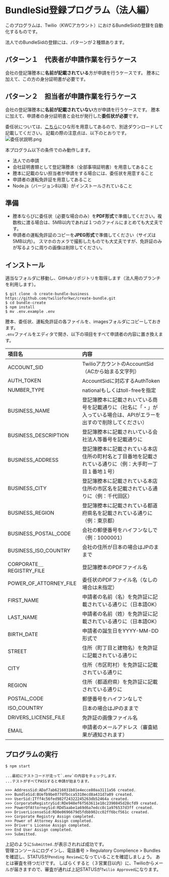 # BundleSid登録プログラム（法人編）

このプログラムは、Twilio（KWCアカウント）におけるBundleSidの登録を自動化するものです。

法人でのBundleSidの登録には、パターンが２種類あります。

## パターン１　代表者が申請作業を行うケース

会社の登記簿謄本に**名前が記載されている**方が申請を行うケースです。
謄本に加えて、この方の身分証明書が必要です。

## パターン２　担当者が申請作業を行うケース

会社の登記簿謄本に**名前が記載されていない**方が申請を行うケースです。
謄本に加えて、申請者の身分証明書と会社が発行した**委任状が必要**です。

委任状については、[こちら](https://skillful-pancake-7200.twil.io/assets/PowerOfAttorneyTemplate.docx)にひな形を用意してあるので、別途ダウンロードして記載してください。
記載の際の注意点は、以下のとおりです。
![委任状説明.png](https://qiita-image-store.s3.ap-northeast-1.amazonaws.com/0/86046/7ae544d1-6dd7-8158-47b3-a753e3549b28.png)

本プログラム以下の条件でのみ動作します。

- 法人での申請
- 会社証明書類として登記簿謄本（全部事項証明書）を用意してあること
- 謄本に記載のない担当者が申請をする場合には、委任状を用意すること
- 申請者の運転免許証を用意してあること
- Node.js（バージョン8以降）がインストールされていること


## 準備

- 謄本ならびに委任状（必要な場合のみ）を**PDF形式**で準備してください。複数枚に渡る場合は、5MB以内であれば１つのファイルにまとめても大丈夫です。
- 申請者の運転免許証のコピーを**JPEG形式**で準備してください（サイズは5MB以内）。  スマホのカメラで撮影したものでも大丈夫ですが、免許証のみが写るように周りの画像は削除してください。

## インストール

適当なフォルダに移動し、GitHubリポジトリを取得します（法人用のブランチを利用します）。

```
$ git clone -b create-bundle-business https://github.com/twilioforkwc/create-bundle.git
$ cd bundle-create
$ npm install
$ mv .env.example .env
```

謄本、委任状、運転免許証の各ファイルを、imagesフォルダにコピーしておきます。  
`.env`ファイルをエディタで開き、以下の項目をすべて申請者の内容に置き換えます。

|項目名|内容|
|:--|:--|
|ACCOUNT_SID|TwilioアカウントのAccountSid（ACから始まる文字列）|
|AUTH_TOKEN|AccountSidに対応するAuthToken|
|NUMBER_TYPE|nationalもしくはtoll-freeを指定|
|BUSINESS_NAME|登記簿謄本に記載されいている商号を記載通りに（社名に「・」が入っている場合は、APIがエラーを出すので削除してください）|
|BUSINESS_DESCRIPTION|登記簿謄本に記載されいている会社法人等番号を記載通りに|
|BUSINESS_ADDRESS|登記簿謄本に記載されている本店住所の町村名と丁目番地を記載されている通りに（例：大手町一丁目１番地１号）|
|BUSINESS_CITY|登記簿謄本に記載されている本店住所の市区名を記載されている通りに（例：千代田区）|
|BUSINESS_REGION|登記簿謄本に記載されている都道府県名を記載されている通りに（例：東京都）|
|BUSINESS_POSTAL_CODE|会社の郵便番号をハイフンなしで（例：1000001）|
|BUSINESS_ISO_COUNTRY|会社の住所が日本の場合はJPのままで|
|CORPORATE＿REGISTRY_FILE|登記簿謄本のPDFファイル名|
|POWER_OF_ATTORNEY_FILE|委任状のPDFファイル名（なしの場合は未指定）|
|FIRST_NAME|申請者の名前（名）を免許証に記載されている通りに（日本語OK）|
|LAST_NAME|申請者の名前（姓）を免許証に記載されている通りに（日本語OK）|
|BIRTH_DATE|申請者の誕生日をYYYY-MM-DD形式で|
|STREET|住所（町丁目と建物名）を免許証に記載されている通りに|
|CITY|住所（市区町村）を免許証に記載されている通りに|
|REGION|住所（都道府県）を免許証に記載されている通りに|
|POSTAL_CODE|郵便番号をハイフンなしで|
|ISO_COUNTRY|日本の場合はJPのままで|
|DRIVERS_LICENSE_FILE|免許証の画像ファイル名|
|EMAIL|申請者のメールアドレス（審査結果が通知されます）|

## プログラムの実行

```
$ npm start

...最初にテストコードが走って`.env`の内容をチェックします。
...テストがすべてPASSすると申請が始まります。

>>> AddressSid:ADaf7ab6216031b81e4ecce80aa3111a56 created.
>>> BundleSid:BUefb9be077dfbcca5310ecd8a431d7a09 created.
>>> UserSid:ITff4c56fed982f24322245263db52464a created.
>>> CorporateRegistrySid:RDe948ef6f563611e18c2390845d28cfd9 created.
>>> PowerOfAttorneySid:RDd5aabe1a69d6a7edcc8c1a976537d3ff created.
>>> DriverLicenseSid:RD0e0696679d5fdbb902cc02ff6bcf561c created.
>>> Corporate Registry Assign completed.
>>> Power of Attorney Assign completed.
>>> Driver's License Assign completed.
>>> End User Assign completed.
>>> Submitted.
```

上記のように`Submitted.`が表示されれば成功です。  
管理コンソールにログインし、電話番号 > Regulatory Complience > Bundlesを確認し、STATUSが`Pending Review`になっていることを確認しましょう。
あとは審査を待つだけです。
しばらくすると（３営業日以内）に、Twilioからメールが届きますので、審査が通れば上記STATUSが`Twilio Approved`になります。
